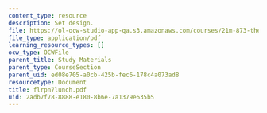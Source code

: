 ```yaml
---
content_type: resource
description: Set design.
file: https://ol-ocw-studio-app-qa.s3.amazonaws.com/courses/21m-873-theater-arts-topics-fall-2004-january-iap-2005/2adb7f788888e1808b6e7a1379e635b5_flrpn7lunch.pdf
file_type: application/pdf
learning_resource_types: []
ocw_type: OCWFile
parent_title: Study Materials
parent_type: CourseSection
parent_uid: ed08e705-a0cb-425b-fec6-178c4a073ad8
resourcetype: Document
title: flrpn7lunch.pdf
uid: 2adb7f78-8888-e180-8b6e-7a1379e635b5
---
```

